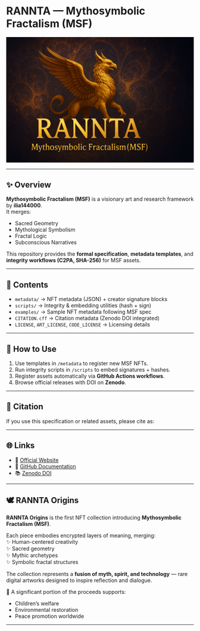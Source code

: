 # RANNTA — Mythosymbolic Fractalism (MSF)

![RANNTA Origins Cover](assets/cover.png)

---

## ✨ Overview
**Mythosymbolic Fractalism (MSF)** is a visionary art and research framework by **ilia144000**.  
It merges:

- Sacred Geometry  
- Mythological Symbolism  
- Fractal Logic  
- Subconscious Narratives  

This repository provides the **formal specification**, **metadata templates**, and **integrity workflows (C2PA, SHA-256)** for MSF assets.

---

## 📂 Contents
- `metadata/` → NFT metadata (JSON) + creator signature blocks  
- `scripts/` → Integrity & embedding utilities (hash + sign)  
- `examples/` → Sample NFT metadata following MSF spec  
- `CITATION.cff` → Citation metadata (Zenodo DOI integrated)  
- `LICENSE`, `ART_LICENSE`, `CODE_LICENSE` → Licensing details  

---

## 🚀 How to Use
1. Use templates in `/metadata` to register new MSF NFTs.  
2. Run integrity scripts in `/scripts` to embed signatures + hashes.  
3. Register assets automatically via **GitHub Actions workflows**.  
4. Browse official releases with DOI on **Zenodo**.  

---

## 📖 Citation
If you use this specification or related assets, please cite as:  


---

## 🌐 Links
- 🔗 [Official Website](https://rannta.com)  
- 📘 [GitHub Documentation](https://github.com/ilia144000/Mythosymbolic-Fractalism)  
- 📚 [Zenodo DOI](https://doi.org/10.5281/zenodo.16892059)  

---

## 🕊️ RANNTA Origins
**RANNTA Origins** is the first NFT collection introducing **Mythosymbolic Fractalism (MSF)**.  

Each piece embodies encrypted layers of meaning, merging:  
✨ Human-centered creativity  
✨ Sacred geometry  
✨ Mythic archetypes  
✨ Symbolic fractal structures  

The collection represents a **fusion of myth, spirit, and technology** — rare digital artworks designed to inspire reflection and dialogue.  

💚 A significant portion of the proceeds supports:  
- Children’s welfare  
- Environmental restoration  
- Peace promotion worldwide  

---

